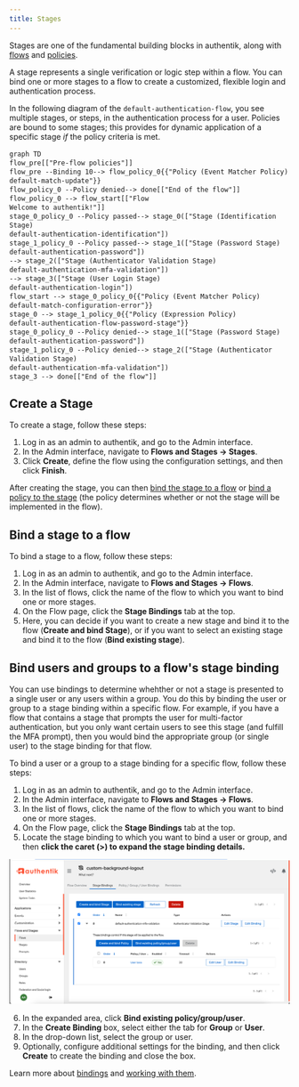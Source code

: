 ```yaml
---
title: Stages
---
```


Stages are one of the fundamental building blocks in authentik, along with [flows](../flow/index.md) and [policies](../../../customize/policies/index.md).

A stage represents a single verification or logic step within a flow. You can bind one or more stages to a flow to create a customized, flexible login and authentication process.

In the following diagram of the `default-authentication-flow`, you see multiple stages, or steps, in the authentication process for a user. Policies are bound to some stages; this provides for dynamic application of a specific stage _if_ the policy criteria is met.

```mermaid
graph TD
flow_pre[["Pre-flow policies"]]
flow_pre --Binding 10--> flow_policy_0{{"Policy (Event Matcher Policy)
default-match-update"}}
flow_policy_0 --Policy denied--> done[["End of the flow"]]
flow_policy_0 --> flow_start[["Flow
Welcome to authentik!"]]
stage_0_policy_0 --Policy passed--> stage_0(["Stage (Identification Stage)
default-authentication-identification"])
stage_1_policy_0 --Policy passed--> stage_1(["Stage (Password Stage)
default-authentication-password"])
--> stage_2(["Stage (Authenticator Validation Stage)
default-authentication-mfa-validation"])
--> stage_3(["Stage (User Login Stage)
default-authentication-login"])
flow_start --> stage_0_policy_0{{"Policy (Event Matcher Policy)
default-match-configuration-error"}}
stage_0 --> stage_1_policy_0{{"Policy (Expression Policy)
default-authentication-flow-password-stage"}}
stage_0_policy_0 --Policy denied--> stage_1(["Stage (Password Stage)
default-authentication-password"])
stage_1_policy_0 --Policy denied--> stage_2(["Stage (Authenticator Validation Stage)
default-authentication-mfa-validation"])
stage_3 --> done[["End of the flow"]]
```

## Create a Stage

To create a stage, follow these steps:

1. Log in as an admin to authentik, and go to the Admin interface.
2. In the Admin interface, navigate to **Flows and Stages -> Stages**.
3. Click **Create**, define the flow using the configuration settings, and then click **Finish**.

After creating the stage, you can then [bind the stage to a flow](#bind-a-stage-to-a-flow) or [bind a policy to the stage](../../../customize/policies/working_with_policies.md) (the policy determines whether or not the stage will be implemented in the flow).

## Bind a stage to a flow

To bind a stage to a flow, follow these steps:

1. Log in as an admin to authentik, and go to the Admin interface.
2. In the Admin interface, navigate to **Flows and Stages -> Flows**.
3. In the list of flows, click the name of the flow to which you want to bind one or more stages.
4. On the Flow page, click the **Stage Bindings** tab at the top.
5. Here, you can decide if you want to create a new stage and bind it to the flow (**Create and bind Stage**), or if you want to select an existing stage and bind it to the flow (**Bind existing stage**).

## Bind users and groups to a flow's stage binding

You can use bindings to determine whehther or not a stage is presented to a single user or any users within a group. You do this by binding the user or group to a stage binding within a specific flow. For example, if you have a flow that contains a stage that prompts the user for multi-factor authentication, but you only want certain users to see this stage (and fulfill the MFA prompt), then you would bind the appropriate group (or single user) to the stage binding for that flow.

To bind a user or a group to a stage binding for a specific flow, follow these steps:

1. Log in as an admin to authentik, and go to the Admin interface.
2. In the Admin interface, navigate to **Flows and Stages -> Flows**.
3. In the list of flows, click the name of the flow to which you want to bind one or more stages.
4. On the Flow page, click the **Stage Bindings** tab at the top.
5. Locate the stage binding to which you want to bind a user or group, and then **click the caret (>) to expand the stage binding details.**

![](./edit_stage_binding.png)

6. In the expanded area, click **Bind existing policy/group/user**.
7. In the **Create Binding** box, select either the tab for **Group** or **User**.
8. In the drop-down list, select the group or user.
9. Optionally, configure additional settings for the binding, and then click **Create** to create the binding and close the box.

Learn more about [bindings](../bindings/index.md) and [working with them](../bindings/work_with_bindings.md).
